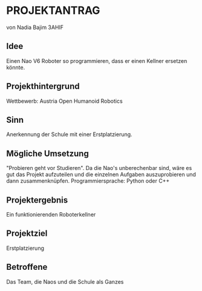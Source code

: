 # PROJEKTANTRAG
von Nadia Bajim 3AHIF

## Idee

Einen Nao V6 Roboter so programmieren, dass er einen Kellner ersetzen könnte.

## Projekthintergrund
Wettbewerb: Austria Open Humanoid Robotics

## Sinn
Anerkennung der Schule mit einer Erstplatzierung.

## Mögliche Umsetzung
"Probieren geht vor Studieren". Da die Nao's unberechenbar sind, wäre es gut das Projekt aufzuteilen und die einzelnen Aufgaben auszuprobieren und dann zusammenknüpfen. Programmiersprache: Python oder C++

## Projektergebnis
Ein funktionierenden Roboterkellner

## Projektziel
Erstplatzierung

## Betroffene
Das Team, die Naos und die Schule als Ganzes
